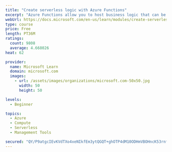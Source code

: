 ```yaml
---
title: "Create serverless logic with Azure Functions"
excerpt: "Azure Functions allow you to host business logic that can be executed without managing or provisioning server infrastructure"
webUrl: https://docs.microsoft.com/en-us/learn/modules/create-serverless-logic-with-azure-functions/
type: course
price: Free
length: PT36M
ratings:
  count: 9808
  average: 4.668026
heat: 62

provider:
  name: Microsoft Learn
  domain: microsoft.com
  images:
    - url: /assets/images/organizations/microsoft.com-50x50.jpg
      width: 50
      height: 50

levels:
  - Beginner

topics:
  - Azure
  - Compute
  - Serverless
  - Management Tools

secured: "QY/P9atgcIEvKVdTXo4xeNIkfEm3ytQGQT+ghOTP4dM10ODHmVBOHncK53rnf3BxzLUeShBLa3k5wJkXP7iMeIXLFDz6s3kUXaNmrR2w7aI6OnN8DGXYFrdekmuYmzZ0essEpZb9bwE5XlZsJrz8T8ZJ07J5fH1v0Z/yqfYQ640U1P34gDMNd/5InWZ19tdRCcOGp8s+cO6YKrJAulopZl8AnBA/13OzGvX3AdLelPBLYxxHdx9D2bo2jm6eQ0JPrayMMwKv8zyCgDhaeNOlqCh42HkRukk3HWm9Rzi3cVIuXXK9AnLFrDnyQoNlivv8uVGv1xpZdF6Haqo6AGvTk8248BZilpHzj4IXXvocRcLnxcog/o/jHAaHBinoPI6NC4MoG/LV0rxgA96Qf/3edA1oZQpvG5egNtyH8EJo03g=;71T2dWiD5T+rCwjrOTTEkQ=="
---
```


